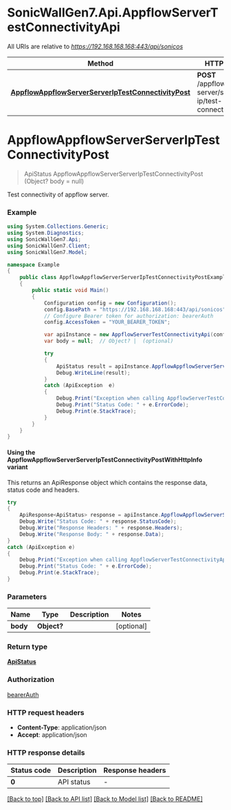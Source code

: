 # SonicWallGen7.Api.AppflowServerTestConnectivityApi

All URIs are relative to *https://192.168.168.168:443/api/sonicos*

| Method | HTTP request | Description |
|--------|--------------|-------------|
| [**AppflowAppflowServerServerIpTestConnectivityPost**](AppflowServerTestConnectivityApi.md#appflowappflowserverserveriptestconnectivitypost) | **POST** /appflow/appflow-server/server-ip/test-connectivity |  |

<a id="appflowappflowserverserveriptestconnectivitypost"></a>
# **AppflowAppflowServerServerIpTestConnectivityPost**
> ApiStatus AppflowAppflowServerServerIpTestConnectivityPost (Object? body = null)



Test connectivity of appflow server.

### Example
```csharp
using System.Collections.Generic;
using System.Diagnostics;
using SonicWallGen7.Api;
using SonicWallGen7.Client;
using SonicWallGen7.Model;

namespace Example
{
    public class AppflowAppflowServerServerIpTestConnectivityPostExample
    {
        public static void Main()
        {
            Configuration config = new Configuration();
            config.BasePath = "https://192.168.168.168:443/api/sonicos";
            // Configure Bearer token for authorization: bearerAuth
            config.AccessToken = "YOUR_BEARER_TOKEN";

            var apiInstance = new AppflowServerTestConnectivityApi(config);
            var body = null;  // Object? |  (optional) 

            try
            {
                ApiStatus result = apiInstance.AppflowAppflowServerServerIpTestConnectivityPost(body);
                Debug.WriteLine(result);
            }
            catch (ApiException  e)
            {
                Debug.Print("Exception when calling AppflowServerTestConnectivityApi.AppflowAppflowServerServerIpTestConnectivityPost: " + e.Message);
                Debug.Print("Status Code: " + e.ErrorCode);
                Debug.Print(e.StackTrace);
            }
        }
    }
}
```

#### Using the AppflowAppflowServerServerIpTestConnectivityPostWithHttpInfo variant
This returns an ApiResponse object which contains the response data, status code and headers.

```csharp
try
{
    ApiResponse<ApiStatus> response = apiInstance.AppflowAppflowServerServerIpTestConnectivityPostWithHttpInfo(body);
    Debug.Write("Status Code: " + response.StatusCode);
    Debug.Write("Response Headers: " + response.Headers);
    Debug.Write("Response Body: " + response.Data);
}
catch (ApiException e)
{
    Debug.Print("Exception when calling AppflowServerTestConnectivityApi.AppflowAppflowServerServerIpTestConnectivityPostWithHttpInfo: " + e.Message);
    Debug.Print("Status Code: " + e.ErrorCode);
    Debug.Print(e.StackTrace);
}
```

### Parameters

| Name | Type | Description | Notes |
|------|------|-------------|-------|
| **body** | **Object?** |  | [optional]  |

### Return type

[**ApiStatus**](ApiStatus.md)

### Authorization

[bearerAuth](../README.md#bearerAuth)

### HTTP request headers

 - **Content-Type**: application/json
 - **Accept**: application/json


### HTTP response details
| Status code | Description | Response headers |
|-------------|-------------|------------------|
| **0** | API status |  -  |

[[Back to top]](#) [[Back to API list]](../README.md#documentation-for-api-endpoints) [[Back to Model list]](../README.md#documentation-for-models) [[Back to README]](../README.md)

